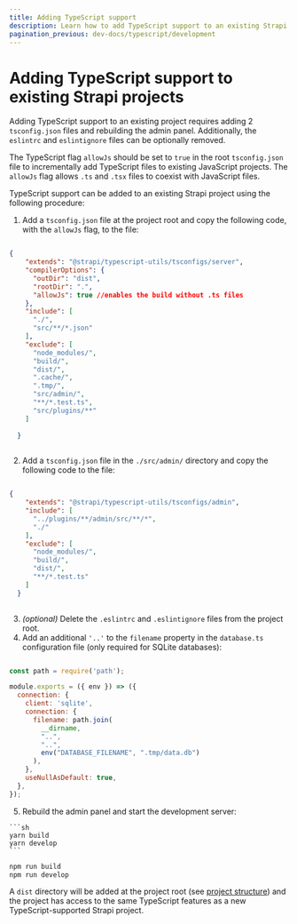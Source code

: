 ```yaml
---
title: Adding TypeScript support 
description: Learn how to add TypeScript support to an existing Strapi project.
pagination_previous: dev-docs/typescript/development
---
```


# Adding TypeScript support to existing Strapi projects

Adding TypeScript support to an existing project requires adding 2 `tsconfig.json` files and rebuilding the admin panel. Additionally, the `eslintrc` and `eslintignore` files can be optionally removed.

The TypeScript flag `allowJs` should be set to `true` in the root `tsconfig.json` file to incrementally add TypeScript files to existing JavaScript projects. The `allowJs` flag allows `.ts` and `.tsx` files to coexist with JavaScript files.

TypeScript support can be added to an existing Strapi project using the following procedure:

1. Add a `tsconfig.json` file at the project root and copy the following code, with the `allowJs` flag, to the file:

  ```json title="./tsconfig.json"

  {
      "extends": "@strapi/typescript-utils/tsconfigs/server",
      "compilerOptions": {
        "outDir": "dist",
        "rootDir": ".",
        "allowJs": true //enables the build without .ts files
      },
      "include": [
        "./",
        "src/**/*.json"
      ],
      "exclude": [
        "node_modules/",
        "build/",
        "dist/",
        ".cache/",
        ".tmp/",
        "src/admin/",
        "**/*.test.ts",
        "src/plugins/**"
      ]
    
    }
    
  ```

2. Add a `tsconfig.json` file in the `./src/admin/` directory and copy the following code to the file:

  ```json title="./src/admin/tsconfig.json"

  {
      "extends": "@strapi/typescript-utils/tsconfigs/admin",
      "include": [
        "../plugins/**/admin/src/**/*",
        "./"
      ],
      "exclude": [
        "node_modules/",
        "build/",
        "dist/",
        "**/*.test.ts"
      ]
    }
    
  ```

3. _(optional)_ Delete the `.eslintrc` and `.eslintignore` files from the project root.
4. Add an additional `'..'` to the `filename` property in the `database.ts` configuration file (only required for SQLite databases):

  ```js title="./config/database.ts"

  const path = require('path');

  module.exports = ({ env }) => ({
    connection: {
      client: 'sqlite',
      connection: {
        filename: path.join(
          __dirname,
          "..",
          "..",
          env("DATABASE_FILENAME", ".tmp/data.db")
        ),
      },
      useNullAsDefault: true,
    },
  });

  ```

5. Rebuild the admin panel and start the development server:

  <Tabs groupId="yarn-npm">

  <TabItem value='yarn' label="Yarn">

    ```sh
    yarn build
    yarn develop
    ```

  </TabItem>

  <TabItem value='npm' label="NPM">

  ```sh
  npm run build
  npm run develop
  ```

  </TabItem>

  </Tabs>

A `dist` directory will be added at the project root (see [project structure](/dev-docs/project-structure)) and the project has access to the same TypeScript features as a new TypeScript-supported Strapi project.

